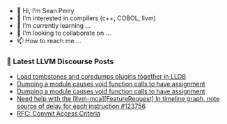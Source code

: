 - 👋 Hi, I’m Sean Perry
- 👀 I’m interested in compilers (c++, COBOL, llvm)
- 🌱 I’m currently learning ...
- 💞️ I’m looking to collaborate on ...
- 📫 How to reach me ...

<!---
s66perry/s66perry is a ✨ special ✨ repository because its `README.md` (this file) appears on your GitHub profile.
You can click the Preview link to take a look at your changes.
--->
### 📕 Latest LLVM Discourse Posts

<!-- DISCOURSE-LLVM:START -->
- [Load tombstones and coredumps plugins together in LLDB](https://discourse.llvm.org/t/load-tombstones-and-coredumps-plugins-together-in-lldb/84190#post_15)
- [Dumping a module causes void function calls to have assignment](https://discourse.llvm.org/t/dumping-a-module-causes-void-function-calls-to-have-assignment/84317#post_2)
- [Dumping a module causes void function calls to have assignment](https://discourse.llvm.org/t/dumping-a-module-causes-void-function-calls-to-have-assignment/84317#post_1)
- [Need help with the [llvm-mca][FeatureRequest] In timeline graph, note source of delay for each instruction #123756](https://discourse.llvm.org/t/need-help-with-the-llvm-mca-featurerequest-in-timeline-graph-note-source-of-delay-for-each-instruction-123756/84316#post_1)
- [RFC: Commit Access Criteria](https://discourse.llvm.org/t/rfc-commit-access-criteria/84073?page=4#post_63)
<!-- DISCOURSE-LLVM:END -->
